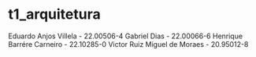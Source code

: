 # t1_arquitetura
Eduardo Anjos Villela - 22.00506-4
Gabriel Dias - 22.00066-6
Henrique Barrére Carneiro - 22.10285-0
Victor Ruiz Miguel de Moraes - 20.95012-8

